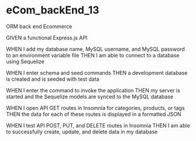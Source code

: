 # eCom_backEnd_13
ORM back end Ecommerce

GIVEN a functional Express.js API


WHEN I add my database name, MySQL username, and MySQL password to an environment variable file
THEN I am able to connect to a database using Sequelize


WHEN I enter schema and seed commands
THEN a development database is created and is seeded with test data


WHEN I enter the command to invoke the application
THEN my server is started and the Sequelize models are synced to the MySQL database


WHEN I open API GET routes in Insomnia for categories, products, or tags
THEN the data for each of these routes is displayed in a formatted JSON


WHEN I test API POST, PUT, and DELETE routes in Insomnia
THEN I am able to successfully create, update, and delete data in my database